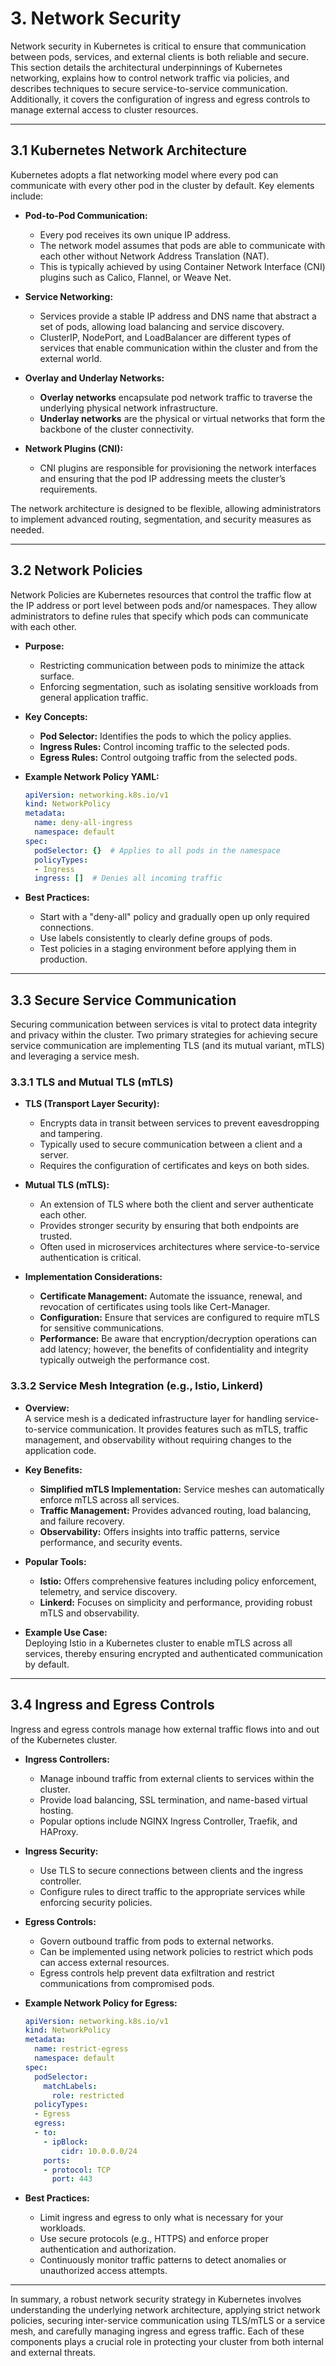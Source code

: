 # 3. Network Security

Network security in Kubernetes is critical to ensure that communication between pods, services, and external clients is both reliable and secure. This section details the architectural underpinnings of Kubernetes networking, explains how to control network traffic via policies, and describes techniques to secure service-to-service communication. Additionally, it covers the configuration of ingress and egress controls to manage external access to cluster resources.

---

## 3.1 Kubernetes Network Architecture

Kubernetes adopts a flat networking model where every pod can communicate with every other pod in the cluster by default. Key elements include:

- **Pod-to-Pod Communication:**  
  - Every pod receives its own unique IP address.  
  - The network model assumes that pods are able to communicate with each other without Network Address Translation (NAT).  
  - This is typically achieved by using Container Network Interface (CNI) plugins such as Calico, Flannel, or Weave Net.

- **Service Networking:**  
  - Services provide a stable IP address and DNS name that abstract a set of pods, allowing load balancing and service discovery.  
  - ClusterIP, NodePort, and LoadBalancer are different types of services that enable communication within the cluster and from the external world.

- **Overlay and Underlay Networks:**  
  - **Overlay networks** encapsulate pod network traffic to traverse the underlying physical network infrastructure.  
  - **Underlay networks** are the physical or virtual networks that form the backbone of the cluster connectivity.

- **Network Plugins (CNI):**  
  - CNI plugins are responsible for provisioning the network interfaces and ensuring that the pod IP addressing meets the cluster’s requirements.

The network architecture is designed to be flexible, allowing administrators to implement advanced routing, segmentation, and security measures as needed.

---

## 3.2 Network Policies

Network Policies are Kubernetes resources that control the traffic flow at the IP address or port level between pods and/or namespaces. They allow administrators to define rules that specify which pods can communicate with each other.

- **Purpose:**  
  - Restricting communication between pods to minimize the attack surface.
  - Enforcing segmentation, such as isolating sensitive workloads from general application traffic.

- **Key Concepts:**  
  - **Pod Selector:** Identifies the pods to which the policy applies.
  - **Ingress Rules:** Control incoming traffic to the selected pods.
  - **Egress Rules:** Control outgoing traffic from the selected pods.

- **Example Network Policy YAML:**

  ```yaml
  apiVersion: networking.k8s.io/v1
  kind: NetworkPolicy
  metadata:
    name: deny-all-ingress
    namespace: default
  spec:
    podSelector: {}  # Applies to all pods in the namespace
    policyTypes:
    - Ingress
    ingress: []  # Denies all incoming traffic
  ```

- **Best Practices:**  
  - Start with a "deny-all" policy and gradually open up only required connections.  
  - Use labels consistently to clearly define groups of pods.  
  - Test policies in a staging environment before applying them in production.

---

## 3.3 Secure Service Communication

Securing communication between services is vital to protect data integrity and privacy within the cluster. Two primary strategies for achieving secure service communication are implementing TLS (and its mutual variant, mTLS) and leveraging a service mesh.

### 3.3.1 TLS and Mutual TLS (mTLS)

- **TLS (Transport Layer Security):**  
  - Encrypts data in transit between services to prevent eavesdropping and tampering.
  - Typically used to secure communication between a client and a server.
  - Requires the configuration of certificates and keys on both sides.

- **Mutual TLS (mTLS):**  
  - An extension of TLS where both the client and server authenticate each other.
  - Provides stronger security by ensuring that both endpoints are trusted.
  - Often used in microservices architectures where service-to-service authentication is critical.

- **Implementation Considerations:**  
  - **Certificate Management:** Automate the issuance, renewal, and revocation of certificates using tools like Cert-Manager.
  - **Configuration:** Ensure that services are configured to require mTLS for sensitive communications.
  - **Performance:** Be aware that encryption/decryption operations can add latency; however, the benefits of confidentiality and integrity typically outweigh the performance cost.

### 3.3.2 Service Mesh Integration (e.g., Istio, Linkerd)

- **Overview:**  
  A service mesh is a dedicated infrastructure layer for handling service-to-service communication. It provides features such as mTLS, traffic management, and observability without requiring changes to the application code.

- **Key Benefits:**  
  - **Simplified mTLS Implementation:** Service meshes can automatically enforce mTLS across all services.
  - **Traffic Management:** Provides advanced routing, load balancing, and failure recovery.
  - **Observability:** Offers insights into traffic patterns, service performance, and security events.

- **Popular Tools:**  
  - **Istio:** Offers comprehensive features including policy enforcement, telemetry, and service discovery.
  - **Linkerd:** Focuses on simplicity and performance, providing robust mTLS and observability.

- **Example Use Case:**  
  Deploying Istio in a Kubernetes cluster to enable mTLS across all services, thereby ensuring encrypted and authenticated communication by default.

---

## 3.4 Ingress and Egress Controls

Ingress and egress controls manage how external traffic flows into and out of the Kubernetes cluster.

- **Ingress Controllers:**  
  - Manage inbound traffic from external clients to services within the cluster.
  - Provide load balancing, SSL termination, and name-based virtual hosting.
  - Popular options include NGINX Ingress Controller, Traefik, and HAProxy.

- **Ingress Security:**  
  - Use TLS to secure connections between clients and the ingress controller.
  - Configure rules to direct traffic to the appropriate services while enforcing security policies.

- **Egress Controls:**  
  - Govern outbound traffic from pods to external networks.
  - Can be implemented using network policies to restrict which pods can access external resources.
  - Egress controls help prevent data exfiltration and restrict communications from compromised pods.

- **Example Network Policy for Egress:**

  ```yaml
  apiVersion: networking.k8s.io/v1
  kind: NetworkPolicy
  metadata:
    name: restrict-egress
    namespace: default
  spec:
    podSelector:
      matchLabels:
        role: restricted
    policyTypes:
    - Egress
    egress:
    - to:
      - ipBlock:
          cidr: 10.0.0.0/24
      ports:
      - protocol: TCP
        port: 443
  ```

- **Best Practices:**  
  - Limit ingress and egress to only what is necessary for your workloads.  
  - Use secure protocols (e.g., HTTPS) and enforce proper authentication and authorization.  
  - Continuously monitor traffic patterns to detect anomalies or unauthorized access attempts.

---

In summary, a robust network security strategy in Kubernetes involves understanding the underlying network architecture, applying strict network policies, securing inter-service communication using TLS/mTLS or a service mesh, and carefully managing ingress and egress traffic. Each of these components plays a crucial role in protecting your cluster from both internal and external threats.